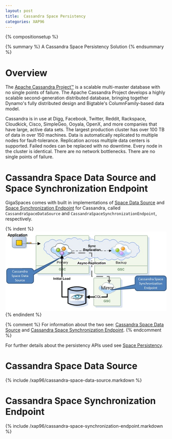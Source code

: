 ```yaml
---
layout: post
title:  Cassandra Space Persistency
categories: XAP96
---
```


{% compositionsetup %}

{% summary %} A Cassandra Space Persistency Solution {% endsummary %}

# Overview

The [Apache Cassandra Project™](http://cassandra.apache.org) is a scalable multi-master database with no single points of failure. The Apache Cassandra Project develops a highly scalable second-generation distributed database, bringing together Dynamo's fully distributed design and Bigtable's ColumnFamily-based data model.

Cassandra is in use at Digg, Facebook, Twitter, Reddit, Rackspace, Cloudkick, Cisco, SimpleGeo, Ooyala, OpenX, and more companies that have large, active data sets. The largest production cluster has over 100 TB of data in over 150 machines. Data is automatically replicated to multiple nodes for fault-tolerance. Replication across multiple data centers is supported. Failed nodes can be replaced with no downtime. Every node in the cluster is identical. There are no network bottlenecks. There are no single points of failure.

# Cassandra Space Data Source and Space Synchronization Endpoint

GigaSpaces comes with built in implementations of [Space Data Source](/xap96/space-data-source-api.html) and [Space Synchronization Endpoint](/xap96/space-synchronization-endpoint-api.html) for Cassandra, called `CassandraSpaceDataSource` and `CassandraSpaceSynchronizationEndpoint`, respectively.

{% indent %}
![CassMirrorNew.jpg](/attachment_files/CassMirrorNew.jpg)
{% endindent %}

{% comment %}
For information about the two see: [Cassandra Space Data Source](/xap96/cassandra-space-data-source.html) and [Cassandra Space Synchronization Endpoint](/xap96/cassandra-space-synchronization-endpoint.html).
{% endcomment %}

For further details about the persistency APIs used see [Space Persistency](/xap96/space-persistency.html).

# Cassandra Space Data Source

{% include /xap96/cassandra-space-data-source.markdown %}

# Cassandra Space Synchronization Endpoint

{% include /xap96/cassandra-space-synchronization-endpoint.markdown %}
